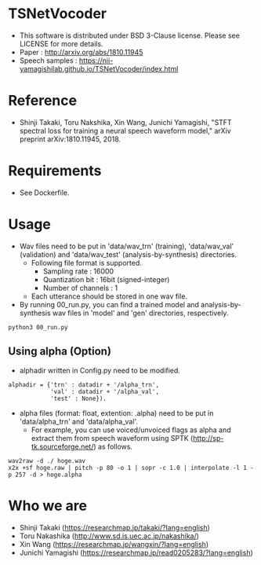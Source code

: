 # TSNetVocoder
- This software is distributed under BSD 3-Clause license. Please see LICENSE for more details.
- Paper : http://arxiv.org/abs/1810.11945
- Speech samples : https://nii-yamagishilab.github.io/TSNetVocoder/index.html

# Reference
- Shinji Takaki, Toru Nakshika, Xin Wang, Junichi Yamagishi, "STFT spectral loss for training a neural speech waveform model," arXiv preprint arXiv:1810.11945, 2018.

# Requirements
- See Dockerfile.

# Usage
- Wav files need to be put in 'data/wav_trn' (training), 'data/wav_val' (validation) and 'data/wav_test' (analysis-by-synthesis) directories.
  - Following file format is supported.
    - Sampling rate : 16000
    - Quantization bit : 16bit (signed-integer)
    - Number of channels : 1
  - Each utterance should be stored in one wav file.
- By running 00_run.py, you can find a trained model and analysis-by-synthesis wav files in 'model' and 'gen' directories, respectively.
```
python3 00_run.py
```

## Using alpha (Option)
- alphadir written in Config.py need to be modified.
```
alphadir = {'trn' : datadir + '/alpha_trn',
            'val' : datadir + '/alpha_val',
            'test' : None}).
```
- alpha files (format: float, extention: .alpha) need to be put in 'data/alpha_trn' and 'data/alpha_val'.
  - For example, you can use voiced/unvoiced flags as alpha and extract them from speech waveform using SPTK (http://sp-tk.sourceforge.net/) as follows.
```
wav2raw -d ./ hoge.wav
x2x +sf hoge.raw | pitch -p 80 -o 1 | sopr -c 1.0 | interpolate -l 1 -p 257 -d > hoge.alpha
```

#  Who we are
- Shinji Takaki (https://researchmap.jp/takaki/?lang=english)
- Toru Nakashika (http://www.sd.is.uec.ac.jp/nakashika/)
- Xin Wang (https://researchmap.jp/wangxin/?lang=english)
- Junichi Yamagishi (https://researchmap.jp/read0205283/?lang=english)
